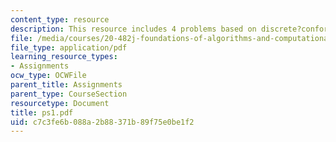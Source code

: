 ```yaml
---
content_type: resource
description: This resource includes 4 problems based on discrete?conformational?search.
file: /media/courses/20-482j-foundations-of-algorithms-and-computational-techniques-in-systems-biology-spring-2006/c7c3fe6b088a2b88371b89f75e0be1f2_ps1.pdf
file_type: application/pdf
learning_resource_types:
- Assignments
ocw_type: OCWFile
parent_title: Assignments
parent_type: CourseSection
resourcetype: Document
title: ps1.pdf
uid: c7c3fe6b-088a-2b88-371b-89f75e0be1f2
---
```

